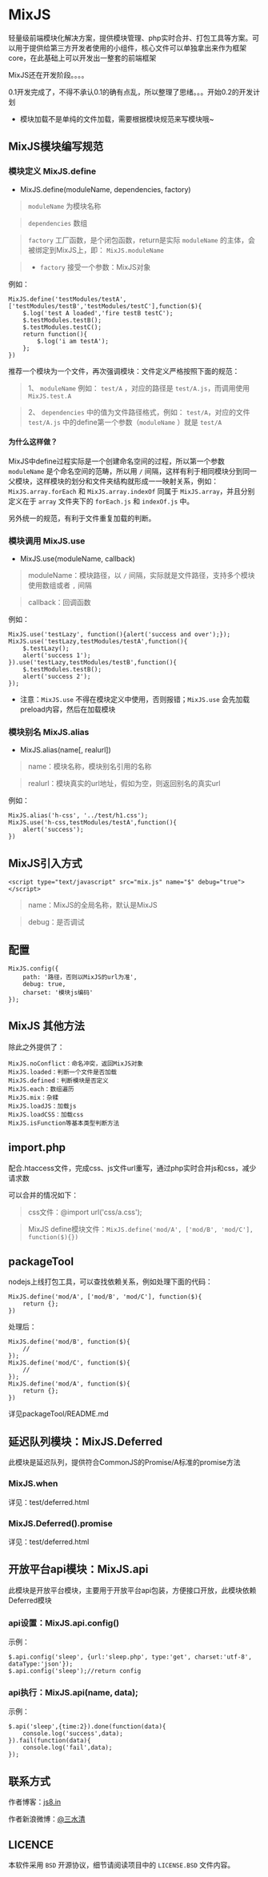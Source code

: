 MixJS
=====

轻量级前端模块化解决方案，提供模块管理、php实时合并、打包工具等方案。可以用于提供给第三方开发者使用的小组件，核心文件可以单独拿出来作为框架core，在此基础上可以开发出一整套的前端框架

MixJS还在开发阶段。。。。

0.1开发完成了，不得不承认0.1的确有点乱，所以整理了思绪。。。开始0.2的开发计划

* 模块加载不是单纯的文件加载，需要根据模块规范来写模块哦~

## MixJS模块编写规范

### 模块定义 MixJS.define

* MixJS.define(moduleName, dependencies, factory)

> `moduleName` 为模块名称

> `dependencies` 数组

> `factory` 工厂函数，是个闭包函数，return是实际 `moduleName` 的主体，会被绑定到MixJS上，即： `MixJS.moduleName`

> * `factory` 接受一个参数：MixJS对象

例如：

    MixJS.define('testModules/testA',['testModules/testB','testModules/testC'],function($){
        $.log('test A loaded','fire testB testC');
        $.testModules.testB();
        $.testModules.testC();
        return function(){
            $.log('i am testA');
        };
    })

推荐一个模块为一个文件，再次强调模块：文件定义严格按照下面的规范：

> 1、 `moduleName` 例如： `test/A` ，对应的路径是 `test/A.js`，而调用使用 `MixJS.test.A`

> 2、 `dependencies` 中的值为文件路径格式，例如： `test/A`，对应的文件 `test/A.js` 中的define第一个参数（`moduleName` ）就是 `test/A`

#### 为什么这样做？

MixJS中define过程实际是一个创建命名空间的过程，所以第一个参数 `moduleName` 是个命名空间的范畴，所以用 `/` 间隔，这样有利于相同模块分到同一父模块，这样模块的划分和文件夹结构就形成一一映射关系，例如：`MixJS.array.forEach` 和 `MixJS.array.indexOf` 同属于 `MixJS.array`，并且分别定义在于 `array` 文件夹下的 `forEach.js` 和 `indexOf.js` 中。

另外统一的规范，有利于文件重复加载的判断。

### 模块调用 MixJS.use

 * MixJS.use(moduleName, callback)

> moduleName：模块路径，以 `/` 间隔，实际就是文件路径，支持多个模块使用数组或者 `,` 间隔

> callback：回调函数

例如： 

    MixJS.use('testLazy', function(){alert('success and over');});
    MixJS.use('testLazy,testModules/testA',function(){
        $.testLazy();
        alert('success 1');
    }).use('testLazy,testModules/testB',function(){
        $.testModules.testB();
        alert('success 2');
    });

* 注意：`MixJS.use` 不得在模块定义中使用，否则报错；`MixJS.use` 会先加载preload内容，然后在加载模块

### 模块别名 MixJS.alias

 * MixJS.alias(name[, realurl])

> name：模块名称，模块别名引用的名称

> realurl：模块真实的url地址，假如为空，则返回别名的真实url

例如： 

    MixJS.alias('h-css', '../test/h1.css');
    MixJS.use('h-css,testModules/testA',function(){        
        alert('success');
    })

## MixJS引入方式

	<script type="text/javascript" src="mix.js" name="$" debug="true"></script>

> name：MixJS的全局名称，默认是MixJS

> debug：是否调试

## 配置

	MixJS.config({
		path: '路径，否则以MixJS的url为准',
		debug: true,
		charset: '模块js编码'
	});

## MixJS 其他方法

除此之外提供了：  

    MixJS.noConflict：命名冲突，返回MixJS对象
    MixJS.loaded：判断一个文件是否加载
	MixJS.defined：判断模块是否定义
	MixJS.each：数组遍历
	MixJS.mix：杂糅
	MixJS.loadJS：加载js
	MixJS.loadCSS：加载css
	MixJS.isFunction等基本类型判断方法

## import.php
	
配合.htaccess文件，完成css、js文件url重写，通过php实时合并js和css，减少请求数

可以合并的情况如下：

> css文件：@import url('css/a.css');

> MixJS define模块文件：`MixJS.define('mod/A', ['mod/B', 'mod/C'], function($){})`

## packageTool

nodejs上线打包工具，可以查找依赖关系，例如处理下面的代码：

    MixJS.define('mod/A', ['mod/B', 'mod/C'], function($){
        return {};
    })

处理后：

    MixJS.define('mod/B', function($){
        //
    });
    MixJS.define('mod/C', function($){
        //
    });
    MixJS.define('mod/A', function($){
        return {};
    })

详见packageTool/README.md

## 延迟队列模块：MixJS.Deferred

此模块是延迟队列，提供符合CommonJS的Promise/A标准的promise方法

### MixJS.when

详见：test/deferred.html

### MixJS.Deferred().promise

详见：test/deferred.html

## 开放平台api模块：MixJS.api

此模块是开放平台模块，主要用于开放平台api包装，方便接口开放，此模块依赖Deferred模块

### api设置：MixJS.api.config()

示例：

    $.api.config('sleep', {url:'sleep.php', type:'get', charset:'utf-8', dataType:'json'});
    $.api.config('sleep');//return config

### api执行：MixJS.api(name, data);

示例：

    $.api('sleep',{time:2}).done(function(data){
        console.log('success',data);
    }).fail(function(data){
        console.log('fail',data);
    });

## 联系方式

作者博客：[js8.in](http://js8.in)

作者新浪微博：[@三水清](http://weibo.com/sanshuiqing)

## LICENCE

本软件采用 `BSD` 开源协议，细节请阅读项目中的 `LICENSE.BSD` 文件内容。
